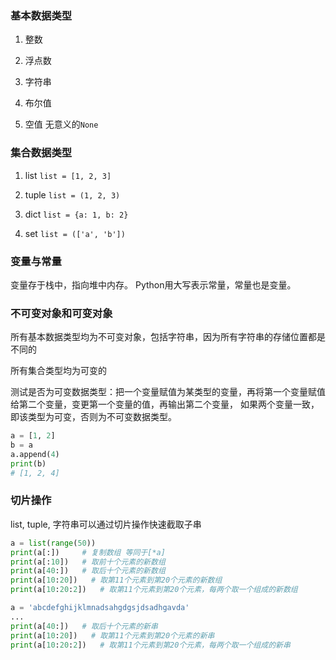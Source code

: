 ### 基本数据类型

1. 整数

2. 浮点数

3. 字符串

4. 布尔值

5. 空值 无意义的`None`

### 集合数据类型

1. list `list = [1, 2, 3]`

2. tuple `list = (1, 2, 3)`

3. dict `list = {a: 1, b: 2}`

4. set `list = (['a', 'b'])`

### 变量与常量

变量存于栈中，指向堆中内存。
Python用大写表示常量，常量也是变量。

### 不可变对象和可变对象

所有基本数据类型均为不可变对象，包括字符串，因为所有字符串的存储位置都是不同的

所有集合类型均为可变的

测试是否为可变数据类型：把一个变量赋值为某类型的变量，再将第一个变量赋值给第二个变量，变更第一个变量的值，再输出第二个变量，
如果两个变量一致，即该类型为可变，否则为不可变数据类型。

```py
a = [1, 2]
b = a
a.append(4)
print(b)
# [1, 2, 4]
```

### 切片操作

list, tuple, 字符串可以通过切片操作快速截取子串

```py
a = list(range(50))
print(a[:])     # 复制数组 等同于[*a]
print(a[:10])   # 取前十个元素的新数组
print(a[40:])   # 取后十个元素的新数组
print(a[10:20])   # 取第11个元素到第20个元素的新数组
print(a[10:20:2])   # 取第11个元素到第20个元素，每两个取一个组成的新数组

a = 'abcdefghijklmnadsahgdgsjdsadhgavda'
...
print(a[40:])   # 取后十个元素的新串
print(a[10:20])   # 取第11个元素到第20个元素的新串
print(a[10:20:2])   # 取第11个元素到第20个元素，每两个取一个组成的新串
```
